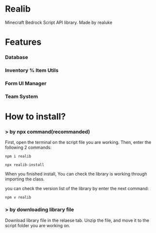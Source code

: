 # Realib
Minecraft Bedrock Script API library.
Made by realuke


# Features
 ### Database
 ### Inventory % Item Utils
 ### Form UI Manager
 ### Team System

# How to install?

 ### > by npx command(recommanded)
  First, open the terminal on the script file you are working.
  Then, enter the following 2 commands:

  `npm i realib`
  
  `npx realib-install`
  
  When you finished install, You can check the library is working through importing the class.

  you can check the version list of the library by enter the next command:
  
  `npm v realib`

 ### > by downloading library file
  Download library file in the relaese tab.
  Unzip the file, and move it to the script folder you are working on.